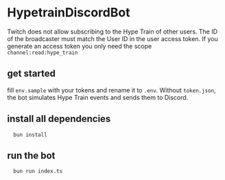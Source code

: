 # HypetrainDiscordBot

Twitch does not allow subscribing to the Hype Train of other users. The ID of the broadcaster must match the User ID in the user access token. If you generate an access token you only need the scope `channel:read:hype_train`

## get started

fill `env.sample` with your tokens and rename it to `.env`. Without `token.json`, the bot simulates Hype Train events and sends them to Discord.

## install all dependencies

```shell
  bun install
```

## run the bot

```shell
  bun run index.ts
```

